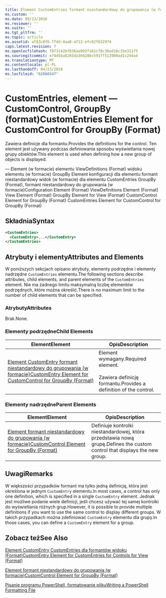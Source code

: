 ```yaml
---
title: Element CustomEntries formant niestandardowy do grupowania (w formacie) | Dokumentacja firmy Microsoft
ms.custom: ''
ms.date: 09/13/2016
ms.reviewer: ''
ms.suite: ''
ms.tgt_pltfrm: ''
ms.topic: article
ms.assetid: af83c0f6-7fdd-4aa0-af12-efc62f632974
caps.latest.revision: 7
ms.openlocfilehash: f073142bf836ae892f161cf8c36ed16c35e311f5
ms.sourcegitcommit: e7445ba8203da304286c591ff513900ad1c244a4
ms.translationtype: MT
ms.contentlocale: pl-PL
ms.lasthandoff: 04/23/2019
ms.locfileid: "62066547"
---
```

# <a name="customentries-element-for-customcontrol-for-groupby-format"></a><span data-ttu-id="6034b-102">CustomEntries, element — CustomControl, GroupBy (format)</span><span class="sxs-lookup"><span data-stu-id="6034b-102">CustomEntries Element for CustomControl for GroupBy (Format)</span></span>

<span data-ttu-id="6034b-103">Zawiera definicje dla formantu.</span><span class="sxs-lookup"><span data-stu-id="6034b-103">Provides the definitions for the control.</span></span> <span data-ttu-id="6034b-104">Ten element jest używany podczas definiowania sposobu wyświetlania nowej grupy obiektów.</span><span class="sxs-lookup"><span data-stu-id="6034b-104">This element is used when defining how a new group of objects is displayed.</span></span>

<span data-ttu-id="6034b-105">— Element (w formacie) elementu ViewDefinitions (Format) widoku elementu (w formacie) GroupBy Element konfiguracji dla elementu formant niestandardowy widok (w formacie) dla elementu CustomEntries GroupBy (Format), formant niestandardowy do grupowania (w formacie)</span><span class="sxs-lookup"><span data-stu-id="6034b-105">Configuration Element (Format) ViewDefinitions Element (Format) View Element (Format) GroupBy Element for View (Format) CustomControl Element for GroupBy (Format) CustomEntries Element for CustomControl for GroupBy (Format)</span></span>

## <a name="syntax"></a><span data-ttu-id="6034b-106">Składnia</span><span class="sxs-lookup"><span data-stu-id="6034b-106">Syntax</span></span>

```xml
<CustomEntries>
  <CustomEntry>...</CustomEntry>
</CustomEntries>
```

## <a name="attributes-and-elements"></a><span data-ttu-id="6034b-107">Atrybuty i elementy</span><span class="sxs-lookup"><span data-stu-id="6034b-107">Attributes and Elements</span></span>

<span data-ttu-id="6034b-108">W poniższych sekcjach opisano atrybuty, elementy podrzędne i elementy nadrzędne `CustomEntries` elementu.</span><span class="sxs-lookup"><span data-stu-id="6034b-108">The following sections describe attributes, child elements, and parent elements of the `CustomEntries` element.</span></span> <span data-ttu-id="6034b-109">Nie ma żadnego limitu maksymalną liczbę elementów podrzędnych, które można określić.</span><span class="sxs-lookup"><span data-stu-id="6034b-109">There is no maximum limit to the number of child elements that can be specified.</span></span>

### <a name="attributes"></a><span data-ttu-id="6034b-110">Atrybuty</span><span class="sxs-lookup"><span data-stu-id="6034b-110">Attributes</span></span>

<span data-ttu-id="6034b-111">Brak.</span><span class="sxs-lookup"><span data-stu-id="6034b-111">None.</span></span>

### <a name="child-elements"></a><span data-ttu-id="6034b-112">Elementy podrzędne</span><span class="sxs-lookup"><span data-stu-id="6034b-112">Child Elements</span></span>

|<span data-ttu-id="6034b-113">Element</span><span class="sxs-lookup"><span data-stu-id="6034b-113">Element</span></span>|<span data-ttu-id="6034b-114">Opis</span><span class="sxs-lookup"><span data-stu-id="6034b-114">Description</span></span>|
|-------------|-----------------|
|[<span data-ttu-id="6034b-115">Element CustomEntry formant niestandardowy do grupowania (w formacie)</span><span class="sxs-lookup"><span data-stu-id="6034b-115">CustomEntry Element for CustomControl for GroupBy (Format)</span></span>](./customentry-element-for-customcontrol-for-groupby-format.md)|<span data-ttu-id="6034b-116">Element wymagany.</span><span class="sxs-lookup"><span data-stu-id="6034b-116">Required element.</span></span><br /><br /> <span data-ttu-id="6034b-117">Zawiera definicję formantu.</span><span class="sxs-lookup"><span data-stu-id="6034b-117">Provides a definition of the control.</span></span>|

### <a name="parent-elements"></a><span data-ttu-id="6034b-118">Elementy nadrzędne</span><span class="sxs-lookup"><span data-stu-id="6034b-118">Parent Elements</span></span>

|<span data-ttu-id="6034b-119">Element</span><span class="sxs-lookup"><span data-stu-id="6034b-119">Element</span></span>|<span data-ttu-id="6034b-120">Opis</span><span class="sxs-lookup"><span data-stu-id="6034b-120">Description</span></span>|
|-------------|-----------------|
|[<span data-ttu-id="6034b-121">Element formant niestandardowy do grupowania (w formacie)</span><span class="sxs-lookup"><span data-stu-id="6034b-121">CustomControl Element for GroupBy (Format)</span></span>](./customcontrol-element-for-groupby-format.md)|<span data-ttu-id="6034b-122">Definiuje kontrolki niestandardowej, która przedstawia nową grupę.</span><span class="sxs-lookup"><span data-stu-id="6034b-122">Defines the custom control that displays the new group.</span></span>|

## <a name="remarks"></a><span data-ttu-id="6034b-123">Uwagi</span><span class="sxs-lookup"><span data-stu-id="6034b-123">Remarks</span></span>

<span data-ttu-id="6034b-124">W większości przypadków formant ma tylko jedną definicję, która jest określona w jednym `CustomEntry` elementu.</span><span class="sxs-lookup"><span data-stu-id="6034b-124">In most cases, a control has only one definition, which is specified in a single `CustomEntry` element.</span></span> <span data-ttu-id="6034b-125">Jednak jest możliwe podanie wiele definicji, jeśli chcesz używać tej samej kontrolki do wyświetlania różnych grup.</span><span class="sxs-lookup"><span data-stu-id="6034b-125">However, it is possible to provide multiple definitions if you want to use the same control to display different groups.</span></span> <span data-ttu-id="6034b-126">W takich przypadkach można zdefiniować `CustomEntry` elementu dla grupy.</span><span class="sxs-lookup"><span data-stu-id="6034b-126">In those cases, you can define a `CustomEntry` element for a group.</span></span>

## <a name="see-also"></a><span data-ttu-id="6034b-127">Zobacz też</span><span class="sxs-lookup"><span data-stu-id="6034b-127">See Also</span></span>

[<span data-ttu-id="6034b-128">Element CustomEntry CustomEntries dla formantów widoku (Format)</span><span class="sxs-lookup"><span data-stu-id="6034b-128">CustomEntry Element for CustomEntries for Controls for View (Format)</span></span>](./customentry-element-for-customentries-for-controls-for-view-format.md)

[<span data-ttu-id="6034b-129">Element formant niestandardowy do grupowania (w formacie)</span><span class="sxs-lookup"><span data-stu-id="6034b-129">CustomControl Element for GroupBy (Format)</span></span>](./customcontrol-element-for-groupby-format.md)

[<span data-ttu-id="6034b-130">Pisanie programu PowerShell, formatowanie pliku</span><span class="sxs-lookup"><span data-stu-id="6034b-130">Writing a PowerShell Formatting File</span></span>](./writing-a-powershell-formatting-file.md)
